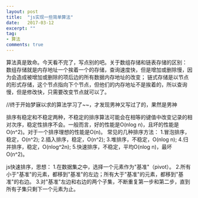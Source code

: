 ```yaml
---
layout: post
title:  "js实现一些简单算法"
date:   2017-03-12
excerpt: ""
tag:
- 算法
comments: true
---
```


算法真是致命。今天看不完了，写点别的吧。关于数组存储和链表存储的区别：
数组存储就是内存地址一个挨着一个的存储，查询速度快，但是增加或删除慢，因为会造成被增加或删除的项后边的所有数据内存地址的改变；
链式存储是以节点的形式存储，这个节点指向下个节点，但他们的内存地址不是挨着的，所以查询慢，但是修改快，只需要改变节点就可以了。

//终于开始梦寐以求的算法学习了~~，才发现男神又写过了的，果然是男神

排序有稳定和不稳定两种，不稳定的排序算法可能会在相等的键值中改变记录的相对次序，稳定性排序不会。一般而言，好的性能是O(nlog n)，且坏的性能是O(n^2)。对于一个排序理想的性能是O(n)。
常见的几种排序方法：
1.冒泡排序，稳定，O(n^2);
2.插入排序，稳定，O(n^2);
3.堆排序，不稳定，O(nlog n);
4.归并排序，稳定，O(nlog^2n);
5.快速排序，不稳定，平均O(nlog n)，最坏O(n^2)。

js快速排序，思想：
1.在数据集之中，选择一个元素作为"基准"（pivot）。
2.所有小于"基准"的元素，都移到"基准"的左边；所有大于"基准"的元素，都移到"基准"的右边。
3.对"基准"左边和右边的两个子集，不断重复第一步和第二步，直到所有子集只剩下一个元素为止。


